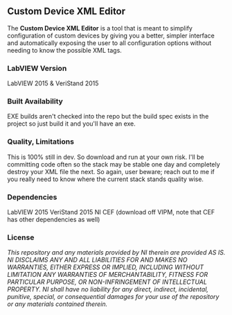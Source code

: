 ## Custom Device XML Editor ##

The **Custom Device XML Editor** is a tool that is meant to simplify configuration of custom devices by giving you a better, simpler interface and automatically exposing the user to all configuration options without needing to know the possible XML tags.

### LabVIEW Version ###

LabVIEW 2015 & VeriStand 2015

### Built Availability ###

EXE builds aren't checked into the repo but the build spec exists in the project so just build it and you'll have an exe.

### Quality, Limitations ###

This is 100% still in dev. So download and run at your own risk. I'll be committing code often so the stack may be stable one day and completely destroy your XML file the next. So again, user beware; reach out to me if you really need to know where the current stack stands quality wise.

### Dependencies ###

LabVIEW 2015
VeriStand 2015
NI CEF (download off VIPM, note that CEF has other dependencies as well)

### License ###

*This repository and any materials provided by NI therein are provided AS IS. NI DISCLAIMS ANY AND ALL LIABILITIES FOR AND MAKES NO WARRANTIES, EITHER EXPRESS OR IMPLIED, INCLUDING WITHOUT LIMITATION ANY WARRANTIES OF MERCHANTABILITY, FITNESS FOR  PARTICULAR PURPOSE, OR NON-INFRINGEMENT OF INTELLECTUAL PROPERTY. NI shall have no liability for any direct, indirect, incidental, punitive, special, or consequential damages for your use of the repository or any materials contained therein.*
